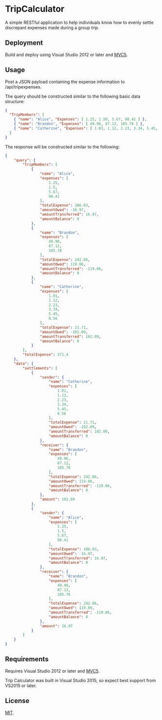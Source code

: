 # TripCalculator

A simple RESTful application to help individuals know how to evenly settle discrepant expenses made during a group trip.

## Deployment

Build and deploy using Visual Studio 2012 or later and [MVC5](http://www.asp.net/mvc/mvc5).

## Usage

Post a JSON payload containing the expense information to /api/tripexpenses.

The query should be constructed similar to the following basic data structure:
```JSON
{
  "TripMembers": [
    { "name": "Alice", "Expenses": [ 1.25, 1.50, 5.67, 98.41 ] },
    { "name": "Brandon", "Expenses": [ 49.96, 87.12, 105.78 ] },
    { "name": "Catherine", "Expenses": [ 1.01, 1.12, 2.23, 3.34, 5.45, 8.56 ] }
  ]
}
```

The response will be constructed similar to the following:
```JSON
{
    "query": {
        "tripMembers": [
            {
                "name": "Alice",
                "expenses": [
                    1.25,
                    1.5,
                    5.67,
                    98.41
                ],
                "totalExpense": 106.83,
                "amountOwed": -16.97,
                "amountTransferred": 16.97,
                "amountBalance": 0
            },
            {
                "name": "Brandon",
                "expenses": [
                    49.96,
                    87.12,
                    105.78
                ],
                "totalExpense": 242.86,
                "amountOwed": 119.06,
                "amountTransferred": -119.06,
                "amountBalance": 0
            },
            {
                "name": "Catherine",
                "expenses": [
                    1.01,
                    1.12,
                    2.23,
                    3.34,
                    5.45,
                    8.56
                ],
                "totalExpense": 21.71,
                "amountOwed": -102.09,
                "amountTransferred": 102.09,
                "amountBalance": 0
            }
        ],
        "totalExpense": 371.4
    },
    "data": {
        "settlements": [
            {
                "sender": {
                    "name": "Catherine",
                    "expenses": [
                        1.01,
                        1.12,
                        2.23,
                        3.34,
                        5.45,
                        8.56
                    ],
                    "totalExpense": 21.71,
                    "amountOwed": -102.09,
                    "amountTransferred": 102.09,
                    "amountBalance": 0
                },
                "receiver": {
                    "name": "Brandon",
                    "expenses": [
                        49.96,
                        87.12,
                        105.78
                    ],
                    "totalExpense": 242.86,
                    "amountOwed": 119.06,
                    "amountTransferred": -119.06,
                    "amountBalance": 0
                },
                "amount": 102.09
            },
            {
                "sender": {
                    "name": "Alice",
                    "expenses": [
                        1.25,
                        1.5,
                        5.67,
                        98.41
                    ],
                    "totalExpense": 106.83,
                    "amountOwed": -16.97,
                    "amountTransferred": 16.97,
                    "amountBalance": 0
                },
                "receiver": {
                    "name": "Brandon",
                    "expenses": [
                        49.96,
                        87.12,
                        105.78
                    ],
                    "totalExpense": 242.86,
                    "amountOwed": 119.06,
                    "amountTransferred": -119.06,
                    "amountBalance": 0
                },
                "amount": 16.97
            }
        ]
    }
}
```

## Requirements

Requires Visual Studio 2012 or later and [MVC5](http://www.asp.net/mvc/mvc5).

Trip Calculator was built in Visual Studio 2015, so expect best support from VS2015 or later.

## License

[MIT](./LICENSE).
